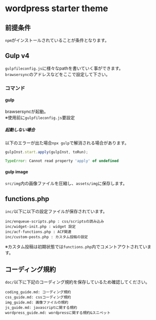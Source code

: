 # wordpress starter theme
## 前提条件
`npm`がインストールされていることが条件となります。

## Gulp v4
`gulpfileconfig.js`に様々なpathを書いていく事ができます。  
`brawsersync`のアドレスなどをここで設定して下さい。

### コマンド
#### gulp
brawsersyncが起動。  
※使用前に`gulpfileconfig.js`要設定  

##### 起動しない場合
以下のエラーが出た場合`npx gulp`で解消される場合があります。

```javascript
gulpInst.start.apply(gulpInst, toRun);                   

TypeError: Cannot read property 'apply' of undefined

```

#### gulp image
`src/img`内の画像ファイルを圧縮し、`assets/img`に保存します。  

## functions.php
`inc/`以下に以下の設定ファイルが保存されています。

```
inc/enqueue-scripts.php : css/scriptsの読み込み
inc/widget-init.php : widget 設定
inc/acf-functions.php : ACF関連
inc/custom-posts.php : カスタム投稿の設定
```

※カスタム投稿は初期状態では`functions.php`内でコメントアウトされています。

## コーディング規約

`doc/`以下に下記のコーディング規約を保存しているため確認してください。

```
coding_guide.md: コーディング規約
css_guide.md: cssコーディング規約
img_guide.md: 画像ファイルの規約
js_guide.md: javascriptに関する規約
wordpress_guide.md: wordpressに関する規約&スニペット
```

<!-- 以下、各種リンク -->

[FLOCSS]: https://github.com/hiloki/flocss
[MindBEMding]: https://github.com/juno/bem-methodology-ja/blob/master/definitions.md
[Bootstarp]: https://getbootstrap.com/
[slick]: http://kenwheeler.github.io/slick/
[drawer]: https://github.com/blivesta/drawer
